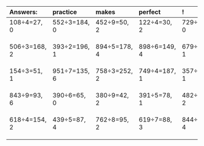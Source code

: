 | Answers: | practice | makes | perfect | ! |
| :--- | :--- | :--- | :--- | :--- |
| 108÷4=27, 0 | 552÷3=184, 0 | 452÷9=50, 2 | 122÷4=30, 2 | 729÷3=243, 0 | 
|   |   |   |   |   | 
|   |   |   |   |   | 
|   |   |   |   |   | 
| 506÷3=168, 2 | 393÷2=196, 1 | 894÷5=178, 4 | 898÷6=149, 4 | 679÷3=226, 1 | 
|   |   |   |   |   | 
|   |   |   |   |   | 
|   |   |   |   |   | 
| 154÷3=51, 1 | 951÷7=135, 6 | 758÷3=252, 2 | 749÷4=187, 1 | 357÷2=178, 1 | 
|   |   |   |   |   | 
|   |   |   |   |   | 
|   |   |   |   |   | 
| 843÷9=93, 6 | 390÷6=65, 0 | 380÷9=42, 2 | 391÷5=78, 1 | 482÷3=160, 2 | 
|   |   |   |   |   | 
|   |   |   |   |   | 
|   |   |   |   |   | 
| 618÷4=154, 2 | 439÷5=87, 4 | 762÷8=95, 2 | 619÷7=88, 3 | 844÷7=120, 4 | 
|   |   |   |   |   | 
|   |   |   |   |   | 
|   |   |   |   |   | 
